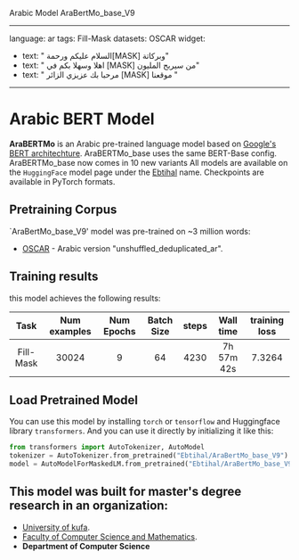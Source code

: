 Arabic Model AraBertMo_base_V9

---
language: ar
tags: Fill-Mask 
datasets: OSCAR
widget:
- text: " السلام عليكم ورحمة[MASK] وبركاتة"
- text: " اهلا وسهلا بكم في [MASK] من سيربح المليون"
- text: " مرحبا بك عزيزي الزائر [MASK] موقعنا "

---
# Arabic BERT Model
**AraBERTMo** is an Arabic pre-trained language model based on [Google's BERT architechture](https://github.com/google-research/bert). 
AraBERTMo_base uses the same BERT-Base config. 
AraBERTMo_base now comes in 10 new variants
All models are available on the `HuggingFace` model page under the [Ebtihal](https://huggingface.co/Ebtihal/) name. 
Checkpoints are available in PyTorch formats.

## Pretraining Corpus
`AraBertMo_base_V9' model was pre-trained on ~3 million words:
- [OSCAR](https://traces1.inria.fr/oscar/) - Arabic version "unshuffled_deduplicated_ar". 

## Training results
this model achieves the following results:

| Task | Num examples | Num Epochs  | Batch Size | steps | Wall time  | training loss| 
|:----:|:----:|:----:|:----:|:-----:|:----:|:-----:|
| Fill-Mask| 30024|  9  | 64 | 4230  | 7h 57m 42s | 7.3264  | 

## Load Pretrained Model
You can use this model by installing `torch` or `tensorflow` and Huggingface library `transformers`. And you can use it directly by initializing it like this:  
```python
from transformers import AutoTokenizer, AutoModel
tokenizer = AutoTokenizer.from_pretrained("Ebtihal/AraBertMo_base_V9")
model = AutoModelForMaskedLM.from_pretrained("Ebtihal/AraBertMo_base_V9")
```

 ## This model was built for master's degree research in an organization:
- [University of kufa](https://uokufa.edu.iq/).
- [Faculty of Computer Science and Mathematics](https://mathcomp.uokufa.edu.iq/).
- **Department of Computer Science**

